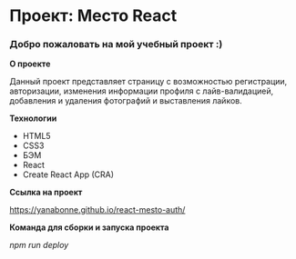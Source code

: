 # Проект: Место React

### Добро пожаловать на мой учебный проект :)

**О проекте**

Данный проект представляет страницу с возможностью регистрации, авторизации, изменения информации профиля с лайв-валидацией, добавления и удаления фотографий и выставления лайков.

**Технологии**

- HTML5
- CSS3
- БЭМ
- React
- Create React App (CRA)

**Ссылка на проект**

https://yanabonne.github.io/react-mesto-auth/

**Команда для сборки и запуска проекта**

*npm run deploy*
